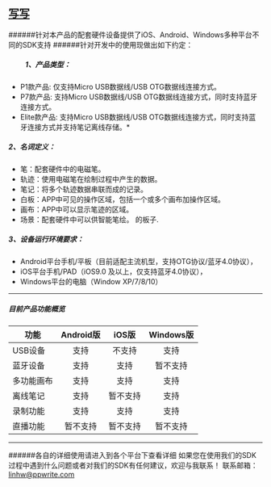 ## [写写](http://www.robotpen.cn)

######针对本产品的配套硬件设备提供了iOS、Android、Windows多种平台不同的SDK支持
######针对开发中的使用现做出如下约定：
#####  &nbsp;  &nbsp;  &nbsp;  &nbsp;  &nbsp; 1、产品类型：
* P1款产品: 仅支持Micro USB数据线/USB OTG数据线连接方式。
* P7款产品: 支持Micro USB数据线/USB OTG数据线连接方式，同时支持蓝牙连接方式。
* Elite款产品: 支持Micro USB数据线/USB OTG数据线连接方式，同时支持蓝牙连接方式并支持笔记离线存储。* 
##### 2、名词定义：
* 笔：配套硬件中的电磁笔。
* 轨迹：使用电磁笔在绘制过程中产生的数据。
* 笔记：将多个轨迹数据串联而成的记录。
* 白板：APP中可见的操作区域，包括一个或多个画布加操作区域。
* 画布：APP中可以显示笔迹的区域。
* 场景：配套硬件中可以供智能笔绘。
的板子.
##### 3、设备运行环境要求：
* Android平台手机/平板（目前适配主流机型，支持OTG协议/蓝牙4.0协议），
* iOS平台手机/PAD（iOS9.0 及以上，仅支持蓝牙4.0协议），
* Windows平台的电脑（Window XP/7/8/10）
***
##### 目前产品功能概览
| 功能 | Android版 | iOS版 |Windows版|
| ------------ |:-------------:|:-------------:|:-------------:|
| USB设备 | 支持  | 不支持 |支持
| 蓝牙设备 | 支持  | 支持 |暂不支持
| 多功能画布 | 支持  | 支持 |支持
| 离线笔记 | 支持  | 暂不支持 |支持
| 录制功能 | 支持  | 支持 |支持
| 直播功能 | 暂不支持  | 暂不支持 |暂不支持
***
######各自的详细使用请进入到各个平台下查看详细
如果您在使用我们的SDK过程中遇到什么问题或者对我们的SDK有任何建议，欢迎与我联系！
联系邮箱：<linhw@ppwrite.com>









